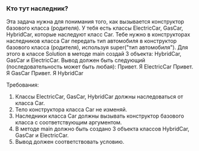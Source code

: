 
### Кто тут наследник?

Эта задача нужна для понимания того, как вызывается конструктор базового класса (родителя).
У тебя есть классы ElectricCar, GasCar, HybridCar, которые наследуют класс Car.
Тебе нужно в конструкторах наследников класса Car передать тип автомобиля в конструктор базового класса (родителя),
используя super(&quot;тип автомобиля&quot;).
Для этого в классе Solution в методе main создай 3 объекта: HybridCar, GasCar и ElectricCar.
Вывод должен быть следующий (последовательность может быть любая):
Привет. Я ElectricCar
Привет. Я GasCar
Привет. Я HybridCar


Требования:
1.	Классы ElectricCar, GasCar, HybridCar должны наследоваться от класса Car.
2.	Тело конструктора класса Car не изменяй.
3.	Наследники класса Car должны вызывать конструктор базового класса с соответствующим аргументом.
4.	В методе main должно быть создано 3 объекта классов HybridCar, GasCar и ElectricCar.
5.	Вывод должен соответствовать условию.


